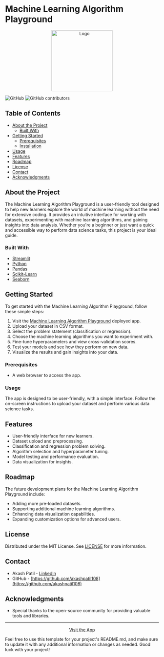 # Machine Learning Algorithm Playground

<div align="center">
  <img src="https://your-image-url.com/your-logo.png" alt="Logo" width="200">
</div>

![GitHub](https://img.shields.io/github/license/YourGitHubUsername/YourRepositoryName)
![GitHub contributors](https://img.shields.io/github/contributors/YourGitHubUsername/YourRepositoryName)

## Table of Contents

- [About the Project](#about-the-project)
  - [Built With](#built-with)
- [Getting Started](#getting-started)
  - [Prerequisites](#prerequisites)
  - [Installation](#installation)
- [Usage](#usage)
- [Features](#features)
- [Roadmap](#roadmap)
- [License](#license)
- [Contact](#contact)
- [Acknowledgments](#acknowledgments)

## About the Project

The Machine Learning Algorithm Playground is a user-friendly tool designed to help new learners explore the world of machine learning without the need for extensive coding. It provides an intuitive interface for working with datasets, experimenting with machine learning algorithms, and gaining insights into data analysis. Whether you're a beginner or just want a quick and accessible way to perform data science tasks, this project is your ideal guide.

### Built With

- [Streamlit](https://streamlit.io/)
- [Python](https://www.python.org/)
- [Pandas](https://pandas.pydata.org/)
- [Scikit-Learn](https://scikit-learn.org/stable/)
- [Seaborn](https://seaborn.pydata.org/)

## Getting Started

To get started with the Machine Learning Algorithm Playground, follow these simple steps:

1. Visit the [Machine Learning Algorithm Playground](https://machine-learning-algorithm-playground-akash-patil.streamlit.app/) deployed app.
2. Upload your dataset in CSV format.
3. Select the problem statement (classification or regression).
4. Choose the machine learning algorithms you want to experiment with.
5. Fine-tune hyperparameters and view cross-validation scores.
6. Test your models and see how they perform on new data.
7. Visualize the results and gain insights into your data.

### Prerequisites

- A web browser to access the app.

### Usage

The app is designed to be user-friendly, with a simple interface. Follow the on-screen instructions to upload your dataset and perform various data science tasks.

## Features

- User-friendly interface for new learners.
- Dataset upload and preprocessing.
- Classification and regression problem solving.
- Algorithm selection and hyperparameter tuning.
- Model testing and performance evaluation.
- Data visualization for insights.

## Roadmap

The future development plans for the Machine Learning Algorithm Playground include:

- Adding more pre-loaded datasets.
- Supporting additional machine learning algorithms.
- Enhancing data visualization capabilities.
- Expanding customization options for advanced users.


## License

Distributed under the MIT License. See [LICENSE](LICENSE) for more information.

## Contact

- Akash Patil - [LinkedIn](https://www.linkedin.com/in/akash-patil-985a7a179/)
- GitHub - [https://github.com/akashpatil108](https://github.com/akashpatil108)

## Acknowledgments

- Special thanks to the open-source community for providing valuable tools and libraries.

---

<div align="center">
  <a href="https://machine-learning-algorithm-playground-akash-patil.streamlit.app/">Visit the App</a>
</div>

Feel free to use this template for your project's README.md, and make sure to update it with any additional information or changes as needed. Good luck with your project!
